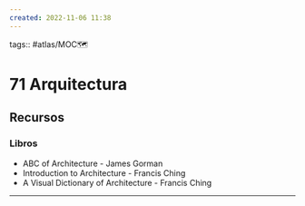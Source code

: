 ```yaml
---
created: 2022-11-06 11:38
---
```

tags:: #atlas/MOC🗺 
# 71 Arquitectura
## Recursos
### Libros
- ABC of Architecture - James Gorman
- Introduction to Architecture - Francis Ching
- A Visual Dictionary of Architecture - Francis Ching
___
